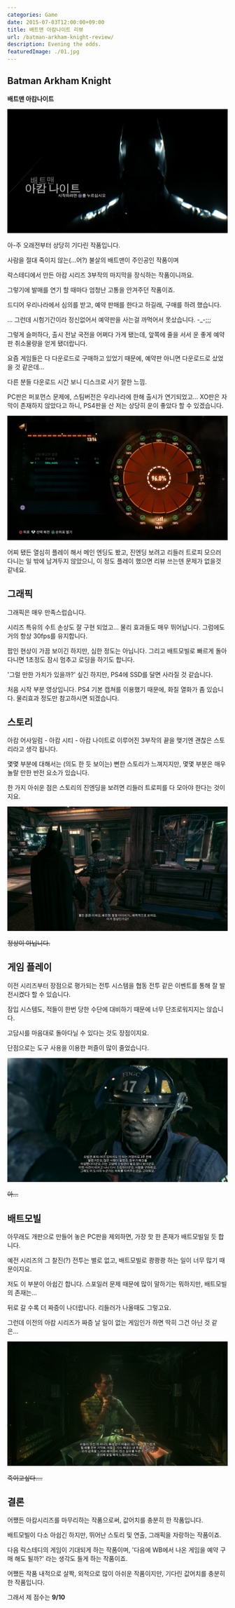 ```yaml
---
categories: Game
date: 2015-07-03T12:00:00+09:00
title: 배트맨 아캄나이트 리뷰
url: /batman-arkham-knight-review/
description: Evening the odds.
featuredImage: ./01.jpg
---
```


## Batman Arkham Knight

**배트맨 아캄나이트**

![배트맨 아캄나이트](01.jpg)

아-주 오래전부터 상당히 기다린 작품입니다.

사람을 절대 죽이지 않는(...어?) 불살의 배트맨이 주인공인 작품이며

락스테디에서 만든 아캄 시리즈 3부작의 마지막을 장식하는 작품이니까요.

그렇기에 발매를 연기 할 때마다 엄청난 고통을 안겨주던 작품이죠.

드디어 우리나라에서 심의를 받고, 예약 판매를 한다고 하길래, 구매를 하려 했습니다.

... 그런데 시험기간이라 정신없어서 예약판을 사는걸 까먹어서 못샀습니다. -\_-;;;

그렇게 슬퍼하다, 출시 전날 국전을 어쩌다 가게 됐는데, 앞쪽에 줄을 서서 운 좋게 예약판 취소물량을 얻게 됐더랍니다.

요즘 게임들은 다 다운로드로 구매하고 있었기 때문에, 예약판 아니면 다운로드로 샀었을 것 같은데...

다른 분들 다운로드 시간 보니 디스크로 사기 잘한 느낌.

PC판은 퍼포먼스 문제에, 스팀버전은 우리나라에 한해 출시가 연기되었고... XO판은 자막이 존재하지 않았다고 하니, PS4판을 산 저는 상당히 운이 좋았다 할 수 있겠습니다.

![거의 끝](02.jpg)

어찌 됐든 열심히 플레이 해서 메인 엔딩도 봤고, 진엔딩 보려고 리들러 트로피 모으러 다니는 일 밖에 남겨두지 않았으니, 이 정도 플레이 했으면 리뷰 쓰는덴 문제가 없을것 같네요.

## 그래픽

그래픽은 매우 만족스럽습니다.

시리즈 특유의 수트 손상도 잘 구현 되었고... 물리 효과들도 매우 뛰어납니다. 그럼에도 거의 항상 30fps를 유지합니다.

팝인 현상이 가끔 보이긴 하지만, 심한 정도는 아닙니다. 그리고 배트모빌로 빠르게 돌아다니면 1초정도 잠시 멈추고 로딩을 하기도 합니다.

'그럴 만한 가치가 있을까?' 싶긴 하지만, PS4에 SSD를 달면 사라질 것 같습니다.

처음 시작 부분 영상입니다. PS4 기본 캡쳐를 이용했기 때문에, 화질 열화가 좀 있습니다. 물리효과 정도만 참고하시면 되겠습니다.

## 스토리

아캄 어사일럼 \- 아캄 시티 \- 아캄 나이트로 이루어진 3부작의 끝을 맺기엔 괜찮은 스토리라고 생각 됩니다.

몇몇 부분에 대해서는 (의도 한 듯 보이는) 뻔한 스토리가 느껴지지만, 몇몇 부분은 매우 놀랄 만한 반전 요소가 있습니다.

한 가지 아쉬운 점은 스토리의 진엔딩을 보려면 리들러 트로피를 다 모아야 한다는 것이지요.

![아이비가 매력적](03.jpg)

~~정상이 아닙니다.~~

## 게임 플레이

이전 시리즈부터 장점으로 평가되는 전투 시스템을 협동 전투 같은 이벤트를 통해 잘 발전시켰다 할 수 있습니다.

잠입 시스템도, 적들이 한번 당한 수단에 대비하기 때문에 너무 단조로워지지는 않습니다.

고담시를 마음대로 돌아다닐 수 있다는 것도 장점이지요.

단점으로는 도구 사용을 이용한 퍼즐이 많이 줄었습니다.

![어디서든 소방관님들은 위대한 영웅입니다.](04.jpg)

~~아...~~

## 배트모빌

아무래도 개판으로 만들어 놓은 PC판을 제외하면, 가장 핫 한 존재가 배트모빌일 듯 합니다.

예전 시리즈의 그 찰진(?) 전투는 별로 없고, 배트모빌로 쾅쾅쾅 하는 일이 너무 많기 때문이지요.

저도 이 부분이 아쉽긴 합니다. 스포일러 문제 때문에 많이 말하기는 뭐하지만, 배트모빌의 존재는...

뒤로 갈 수록 더 짜증이 나더랍니다. 리들러가 나올때도 그렇고요.

그런데 이전의 아캄 시리즈가 짜증 날 일이 없는 게임인가 하면 딱히 그건 아닌 것 같은...

![리들러 한대만 때리게 해주세요](05.jpg)

~~죽이고싶다....~~

## 결론

어쨌든 아캄시리즈를 마무리하는 작품으로써, 값어치를 충분히 한 작품입니다.

배트모빌이 다소 아쉽긴 하지만, 뛰어난 스토리 및 연출, 그래픽을 자랑하는 작품이죠.

다음 락스테디의 게임이 기대되게 하는 작품이며, '다음에 WB에서 나온 게임을 예약 구매 해도 될까?' 라는 생각도 들게 하는 작품이죠.

어쨌든 작품 내적으로 살짝, 외적으로 많이 아쉬운 작품이지만, 기다린 값어치를 충분히 한 작품입니다.

그래서 제 점수는 **9/10**
